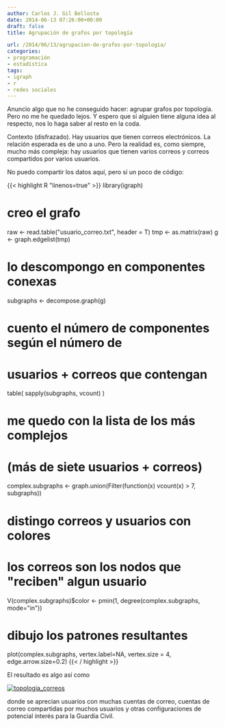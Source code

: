 ```yaml
---
author: Carlos J. Gil Bellosta
date: 2014-06-13 07:26:00+00:00
draft: false
title: Agrupación de grafos por topología

url: /2014/06/13/agrupacion-de-grafos-por-topologia/
categories:
- programación
- estadística
tags:
- igraph
- r
- redes sociales
---
```


Anuncio algo que no he conseguido hacer: agrupar grafos por topología. Pero no me he quedado lejos. Y espero que si alguien tiene alguna idea al respecto, nos lo haga saber al resto en la coda.

Contexto (disfrazado). Hay usuarios que tienen correos electrónicos. La relación esperada es de uno a uno. Pero la realidad es, como siempre, mucho más compleja: hay usuarios que tienen varios correos y correos compartidos por varios usuarios.

No puedo compartir los datos aquí, pero sí un poco de código:

{{< highlight R "linenos=true" >}}
library(igraph)

# creo el grafo
raw <- read.table("usuario_correo.txt", header = T)
tmp <- as.matrix(raw)
g <- graph.edgelist(tmp)

# lo descompongo en componentes conexas
subgraphs <- decompose.graph(g)

# cuento el número de componentes según el número de
# usuarios + correos que contengan
table( sapply(subgraphs, vcount) )

# me quedo con la lista de los más complejos
# (más de siete usuarios + correos)
complex.subgraphs <- graph.union(Filter(function(x) vcount(x) > 7, subgraphs))

# distingo correos y usuarios con colores
# los correos son los nodos que "reciben" algun usuario
V(complex.subgraphs)$color <- pmin(1, degree(complex.subgraphs, mode="in"))

# dibujo los patrones resultantes
plot(complex.subgraphs, vertex.label=NA,
        vertex.size = 4, edge.arrow.size=0.2)
{{< / highlight >}}

El resultado es algo así como

[![topologia_correos](/wp-uploads/2014/06/topologia_correos.png#center)
](/wp-uploads/2014/06/topologia_correos.png#center)

donde se aprecian usuarios con muchas cuentas de correo, cuentas de correo compartidas por muchos usuarios y otras configuraciones de potencial interés para la Guardia Civil.
